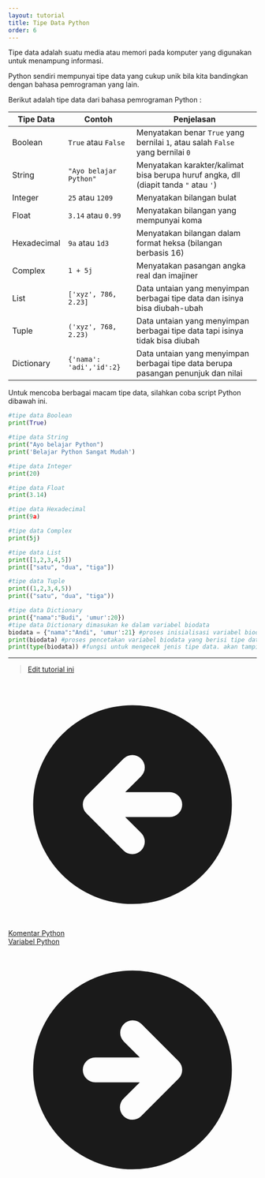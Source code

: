 ```yaml
---
layout: tutorial
title: Tipe Data Python
order: 6
---
```


Tipe data adalah suatu media atau memori pada komputer yang digunakan untuk menampung informasi.

Python sendiri mempunyai tipe data yang cukup unik bila kita bandingkan dengan bahasa pemrograman yang lain.

Berikut adalah tipe data dari bahasa pemrograman Python :

| Tipe Data   | Contoh                   | Penjelasan                                                                           |
| ----------- | ------------------------ | ------------------------------------------------------------------------------------ |
| Boolean     | `True` atau `False`      | Menyatakan benar `True` yang bernilai `1`, atau salah `False` yang bernilai `0`      |
| String      | `"Ayo belajar Python"`   | Menyatakan karakter/kalimat bisa berupa huruf angka, dll (diapit tanda `"` atau `'`) |
| Integer     | `25` atau `1209`         | Menyatakan bilangan bulat                                                            |
| Float       | `3.14` atau `0.99`       | Menyatakan bilangan yang mempunyai koma                                              |
| Hexadecimal | `9a` atau `1d3`          | Menyatakan bilangan dalam format heksa (bilangan berbasis 16)                        |
| Complex     | `1 + 5j `                | Menyatakan pasangan angka real dan imajiner                                          |
| List        | `['xyz', 786, 2.23]`     | Data untaian yang menyimpan berbagai tipe data dan isinya bisa diubah-ubah           |
| Tuple       | `('xyz', 768, 2.23)`     | Data untaian yang menyimpan berbagai tipe data tapi isinya tidak bisa diubah         |
| Dictionary  | `{'nama': 'adi','id':2}` | Data untaian yang menyimpan berbagai tipe data berupa pasangan penunjuk dan nilai    |

Untuk mencoba berbagai macam tipe data, silahkan coba script Python dibawah ini.

```python
#tipe data Boolean
print(True)

#tipe data String
print("Ayo belajar Python")
print('Belajar Python Sangat Mudah')

#tipe data Integer
print(20)

#tipe data Float
print(3.14)

#tipe data Hexadecimal
print(9a)

#tipe data Complex
print(5j)

#tipe data List
print([1,2,3,4,5])
print(["satu", "dua", "tiga"])

#tipe data Tuple
print((1,2,3,4,5))
print(("satu", "dua", "tiga"))

#tipe data Dictionary
print({"nama":"Budi", 'umur':20})
#tipe data Dictionary dimasukan ke dalam variabel biodata
biodata = {"nama":"Andi", 'umur':21} #proses inisialisasi variabel biodata
print(biodata) #proses pencetakan variabel biodata yang berisi tipe data Dictionary
print(type(biodata)) #fungsi untuk mengecek jenis tipe data. akan tampil <class 'dict'> yang berarti dict adalah tipe data dictionary
```

---

> [Edit tutorial ini](https://github.com/belajarpythoncom/belajarpythoncom.github.io/edit/master/_tutorial/tipe-data-python.md)


<div class="mt-8 inline justify-between gap-x-4 md:flex">
  <div class="flex justify-center mb-4 md:mb-0">
    <a href="/tutorial/komentar-python" class="text-primary-300 hover:text-primary-300 order-2 flex h-12 items-center rounded-full bg-blue-500 bg-opacity-20 px-8 text-base hover:no-underline md:order-1">
      <svg xmlns="http://www.w3.org/2000/svg" class="mr-1 h-5 w-5" viewBox="0 0 20 20" fill="currentColor">
        <path fill-rule="evenodd" d="M10 18a8 8 0 100-16 8 8 0 000 16zm.707-10.293a1 1 0 00-1.414-1.414l-3 3a1 1 0 000 1.414l3 3a1 1 0 001.414-1.414L9.414 11H13a1 1 0 100-2H9.414l1.293-1.293z" clip-rule="evenodd" />
      </svg>
      <span class="-mt-0.5">Komentar Python</span>
    </a>
  </div>
  <div class="order-1 flex justify-center">
    <a href="/tutorial/variabel-python" class="order-1 flex h-12 items-center rounded-full bg-gradient-to-l from-yellow-500 to-yellow-400 px-8 text-base text-black shadow-xl hover:text-black hover:no-underline hover:shadow md:order-2">
      <span class="-mt-0.5">Variabel Python</span>
      <svg xmlns="http://www.w3.org/2000/svg" class="ml-1 h-5 w-5" viewBox="0 0 20 20" fill="currentColor">
        <path fill-rule="evenodd" d="M10 18a8 8 0 100-16 8 8 0 000 16zm3.707-8.707l-3-3a1 1 0 00-1.414 1.414L10.586 9H7a1 1 0 100 2h3.586l-1.293 1.293a1 1 0 101.414 1.414l3-3a1 1 0 000-1.414z" clip-rule="evenodd" />
      </svg>
    </a>
  </div>
</div>
